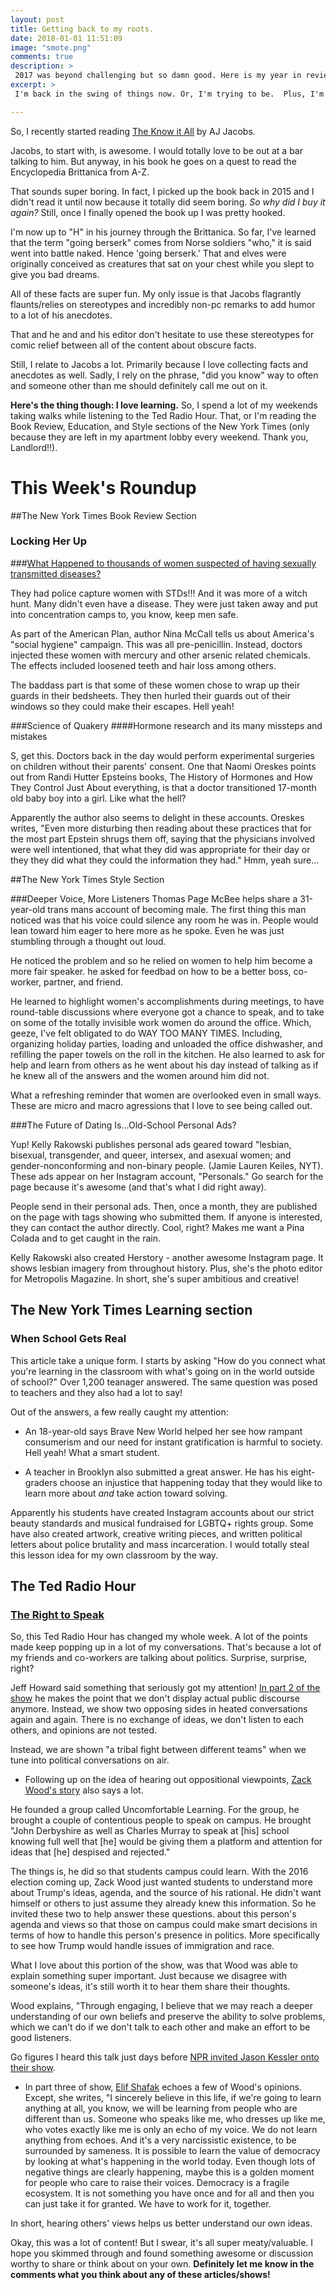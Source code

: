 ```yaml
---
layout: post
title: Getting back to my roots.
date: 2018-01-01 11:51:09
image: "smote.png"
comments: true
description: >
 2017 was beyond challenging but so damn good. Here is my year in review, including Oregon hikes, knitting projects, reads, writing milestones, etc. Plus, read on for my 2018 New Years' Resolutions. Thanks for reading!
excerpt: >
 I'm back in the swing of things now. Or, I'm trying to be.  Plus, I'm trying, *trying*, to read more, get back into living for poetry (reading and writing), and taking some time for physical activity.

---
```


So, I recently started reading [The Know it All](https://www.goodreads.com/book/show/28116.The_Know_It_All) by AJ Jacobs.

Jacobs, to start with, is awesome. I would totally love to be out at a bar talking to him. But anyway, in his book he goes on a quest to read the Encyclopedia Brittanica from A-Z.

That sounds super boring. In fact, I picked up the book back in 2015 and I didn't read it until now because it totally did seem boring. *So why did I buy it again?* Still, once I finally opened the book up I was pretty hooked.

I'm now up to "H" in his journey through the Brittanica. So far, I've learned that the term "going berserk" comes from Norse soldiers "who," it is said went into battle naked. Hence 'going berserk.' That and elves were originally conceived as creatures that sat on your chest while you slept to give you bad dreams.

All of these facts are super fun. My only issue is that Jacobs flagrantly flaunts/relies on stereotypes and incredibly non-pc remarks to add humor to a lot of his anecdotes.

That and he and and his editor don't hesitate to use these stereotypes for comic relief between all of the content about obscure facts.

Still, I relate to Jacobs a lot. Primarily because I love collecting facts and anecdotes as well. Sadly, I rely on the phrase, "did you know" way to often and someone other than me should definitely call me out on it.

**Here's the thing though: I love learning.** So, I spend a lot of my weekends taking walks while listening to the Ted Radio Hour. That, or I'm reading the Book Review, Education, and Style sections of the New York Times (only because they are left in my apartment lobby every weekend. Thank you, Landlord!!).

# This Week's Roundup

##The New York Times Book Review Section

### Locking Her Up
###[What Happened to thousands of women suspected of having sexually transmitted diseases?](https://www.nytimes.com/2018/07/31/books/review/scott-stern-trials-of-nina-mccall.html)

They had police capture women with STDs!!! And it was more of a witch hunt. Many didn't even have a disease. They were just taken away and put into concentration camps to, you know, keep men safe.

As part of the American Plan, author Nina McCall tells us about America's "social hygiene" campaign. This was all pre-penicillin. Instead, doctors injected these women with mercury and other arsenic related chemicals. The effects included loosened teeth and hair loss among others.

The baddass part is that some of these women chose to wrap up their guards in their bedsheets. They then hurled their guards out of their windows so they could make their escapes. Hell yeah!

###Science of Quakery
####Hormone research and its many missteps and mistakes

S, get this. Doctors back in the day would perform experimental surgeries on children without their parents' consent. One that Naomi Oreskes points out from Randi Hutter Epsteins books, The History of Hormones and How They Control Just About everything, is that a doctor transitioned 17-month old baby boy into a girl. Like what the hell?

Apparently the author also seems to delight in these accounts. Oreskes writes, "Even more disturbing then reading about these practices that for the most part Epstein shrugs them off, saying that the physicians involved were well intentioned, that what they did was appropriate for their day or they they did what they could the information they had." Hmm, yeah sure...

##The New York Times Style Section

###Deeper Voice, More Listeners
Thomas Page McBee helps share a 31-year-old trans mans account of becoming male. The first thing this man noticed was that his voice could silence any room he was in. People would lean toward him eager to here more as he spoke. Even he was just stumbling through a thought out loud.

He noticed the problem and so he relied on women to help him become a more fair speaker. he asked for feedbad on how to be a better boss, co-worker, partner, and friend.

He learned to highlight women's accomplishments during meetings, to have round-table discussions where everyone got a chance to speak, and to take on some of the totally invisible work women do around the office. Which, geeze, I've felt obligated to do WAY TOO MANY TIMES. Including, organizing holiday parties, loading and unloaded the office dishwasher, and refilling the paper towels on the roll in the kitchen. He also learned to ask for help and learn from others as he went about his day instead of talking as if he knew all of the answers and the women around him did not.

What a refreshing reminder that women are overlooked even in small ways. These are micro and macro agressions that I love to see being called out.

###The Future of Dating Is...Old-School Personal Ads?

Yup! Kelly Rakowski publishes personal ads geared toward "lesbian, bisexual, transgender, and queer, intersex, and asexual women; and gender-nonconforming and non-binary people. (Jamie Lauren Keiles, NYT). These ads appear on her Instagram account, "Personals." Go search for the page because it's awesome (and that's what I did right away).

People send in their personal ads. Then, once a month, they are published on the page with tags showing who submitted them. If anyone is interested, they can contact the author directly. Cool, right? Makes me want a Pina Colada and to get caught in the rain.

Kelly Rakowski also created Herstory - another awesome Instagram page. It shows lesbian imagery from throughout history. Plus, she's the photo editor for Metropolis Magazine. In short, she's super ambitious and creative!

## The New York Times Learning section

### When School Gets Real

This article take a unique form. I starts by asking "How do you connect what you're learning in the classroom with what's going on in the world outside of school?" Over 1,200 teanager answered. The same question was posed to teachers and they also had a lot to say!

Out of the answers, a few really caught my attention:

- An 18-year-old says Brave New World helped her see how rampant consumerism and our need for instant gratification is harmful to society. Hell yeah! What a smart student.

- A teacher in Brooklyn also submitted a great answer. He has his eight-graders choose an injustice that happening today that they would like to learn more about *and* take action toward solving.

Apparently his students have created Instagram accounts about our strict beauty standards and musical fundraised for LGBTQ+ rights group. Some have also created artwork, creative writing pieces, and written political letters about police brutality and mass incarceration. I would totally steal this lesson idea for my own classroom by the way.

## The Ted Radio Hour
### [The Right to Speak](https://www.npr.org/programs/ted-radio-hour/632611360/the-right-to-speak)

So, this Ted Radio Hour has changed my whole week. A lot of the points made keep popping up in a lot of my conversations. That's because a lot of my friends and co-workers are talking about politics. Surprise, surprise, right?

Jeff Howard said something that seriously got my attention! [In part 2 of the show](https://www.npr.org/2018/07/27/632628282/jeffrey-howard-should-a-culture-dedicated-to-free-speech-limit-hate-speech) he makes the point that we don't display actual public discourse anymore. Instead, we show two opposing sides in heated conversations again and again. There is no exchange of ideas, we don't listen to each others, and opinions are not tested.

Instead, we are shown "a tribal fight between different teams" when we tune into political conversations on air.

- Following up on the idea of hearing out oppositional viewpoints, [Zack Wood's story](https://www.npr.org/2018/07/27/632612110/zachary-wood-why-should-we-listen-to-views-we-find-offensive) also says a lot.

He founded a group called Uncomfortable Learning. For the group, he brought a couple of contentious people to speak on campus. He brought "John Derbyshire as well as Charles Murray to speak at [his] school knowing full well that [he] would be giving them a platform and attention for ideas that [he] despised and rejected."

The things is, he did so that students campus could learn. With the 2016 election coming up, Zack Wood just wanted students to understand more about Trump's ideas, agenda, and the source of his rational. He didn't want himself or others to just assume they already knew this information. So he invited these two to help answer these questions.  about this person's agenda and views so that those on campus could make smart decisions in terms of how to handle this person's presence in politics. More specifically to see how Trump would handle issues of immigration and race.

What I love about this portion of the show, was that Wood was able to explain something super important. Just because we disagree with someone's ideas, it's still worth it to hear them share their thoughts.

Wood explains, "Through engaging, I believe that we may reach a deeper understanding of our own beliefs and preserve the ability to solve problems, which we can't do if we don't talk to each other and make an effort to be good listeners.

Go figures I heard this talk just days before [NPR invited Jason Kessler onto their show](https://www.npr.org/2018/08/13/638102276/npr-criticized-for-interview-with-white-supremacist-jason-kessler).

- In part three of show, [Elif Shafak](https://www.npr.org/2018/07/27/632633072/elif-shafak-what-happens-when-different-viewpoints-are-silenced) echoes a few of Wood's opinions. Except, she writes,
"I sincerely believe in this life, if we're going to learn anything at all, you know, we will be learning from people who are different than us. Someone who speaks like me, who dresses up like me, who votes exactly like me is only an echo of my voice. We do not learn anything from echoes. And it's a very narcissistic existence, to be surrounded by sameness. It is possible to learn the value of democracy by looking at what's happening in the world today. Even though lots of negative things are clearly happening, maybe this is a golden moment for people who care to raise their voices. Democracy is a fragile ecosystem. It is not something you have once and for all and then you can just take it for granted. We have to work for it, together.

In short, hearing others' views helps us better understand our own ideas.


Okay, this was a lot of content! But I swear, it's all super meaty/valuable. I hope you skimmed through and found something awesome or discussion worthy to share or think about on your own. **Definitely let me know in the comments what you think about any of these articles/shows!**
